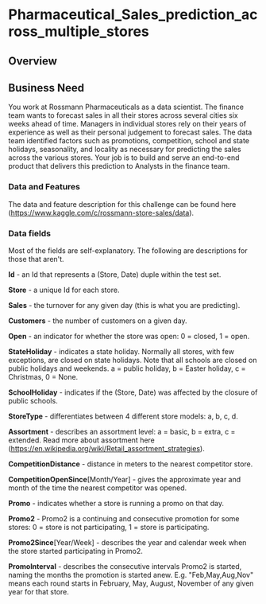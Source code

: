 # Pharmaceutical_Sales_prediction_across_multiple_stores

## Overview

## Business Need

You work at Rossmann Pharmaceuticals as a data scientist. The finance team wants to forecast sales in all their stores across several cities six weeks ahead of time. Managers in individual stores rely on their years of experience as well as their personal judgement to forecast sales. The data team identified factors such as promotions, competition, school and state holidays, seasonality, and locality as necessary for predicting the sales across the various stores. Your job is to build and serve an end-to-end product that delivers this prediction to Analysts in the finance team.

### Data and Features

The data and feature description for this challenge can be found here (https://www.kaggle.com/c/rossmann-store-sales/data).

### Data fields

Most of the fields are self-explanatory. The following are descriptions for those that aren't.

**Id** - an Id that represents a (Store, Date) duple within the test set.

**Store** - a unique Id for each store.

**Sales** - the turnover for any given day (this is what you are predicting).

**Customers** - the number of customers on a given day.

**Open** - an indicator for whether the store was open: 0 = closed, 1 = open.

**StateHoliday** - indicates a state holiday. Normally all stores, with few exceptions, are closed on state holidays. Note that all schools are closed on public holidays and weekends. a = public holiday, b = Easter holiday, c = Christmas, 0 = None.

**SchoolHoliday** - indicates if the (Store, Date) was affected by the closure of public schools.

**StoreType** - differentiates between 4 different store models: a, b, c, d.

**Assortment** - describes an assortment level: a = basic, b = extra, c = extended. Read more about assortment here (https://en.wikipedia.org/wiki/Retail_assortment_strategies).

**CompetitionDistance** - distance in meters to the nearest competitor store.

**CompetitionOpenSince**[Month/Year] - gives the approximate year and month of the time the nearest competitor was opened.

**Promo** - indicates whether a store is running a promo on that day.

**Promo2** - Promo2 is a continuing and consecutive promotion for some stores: 0 = store is not participating, 1 = store is participating.

**Promo2Since**[Year/Week] - describes the year and calendar week when the store started participating in Promo2.

**PromoInterval** - describes the consecutive intervals Promo2 is started, naming the months the promotion is started anew. E.g. "Feb,May,Aug,Nov" means each round starts in February, May, August, November of any given year for that store.
